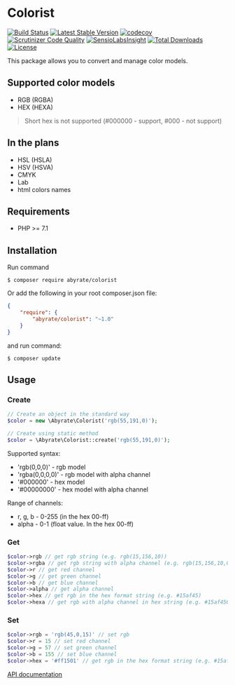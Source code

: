 # Colorist

[![Build Status](https://travis-ci.org/abyrate/colorist.svg?branch=master)](https://travis-ci.org/abyrate/colorist)
[![Latest Stable Version](https://poser.pugx.org/abyrate/colorist/v/stable)](https://packagist.org/packages/abyrate/colorist)
[![codecov](https://codecov.io/gh/abyrate/colorist/branch/master/graph/badge.svg)](https://codecov.io/gh/abyrate/colorist)
[![Scrutinizer Code Quality](https://scrutinizer-ci.com/g/abyrate/colorist/badges/quality-score.png?b=master)](https://scrutinizer-ci.com/g/abyrate/colorist/?branch=master)
[![SensioLabsInsight](https://insight.sensiolabs.com/projects/b8c8df8c-3df2-4fcf-9149-90f49ca47007/mini.png)](https://insight.sensiolabs.com/projects/b8c8df8c-3df2-4fcf-9149-90f49ca47007)
[![Total Downloads](https://poser.pugx.org/abyrate/colorist/downloads)](https://packagist.org/packages/abyrate/colorist)
[![License](https://poser.pugx.org/abyrate/colorist/license)](https://packagist.org/packages/abyrate/colorist)

This package allows you to convert and manage color models.

## Supported color models
- RGB (RGBA)
- HEX (HEXA)
> Short hex is not supported (#000000 - support, #000 - not support)

## In the plans
- HSL (HSLA)
- HSV (HSVA)
- CMYK
- Lab
- html colors names

## Requirements
- PHP >= 7.1

## Installation
Run command
```
$ composer require abyrate/colorist
```

Or add the following in your root composer.json file:
```json
{
	"require": {
		"abyrate/colorist": "~1.0"
	}
}
```
and run command:
```
$ composer update
```

## Usage

### Create

```php
// Create an object in the standard way
$color = new \Abyrate\Colorist('rgb(55,191,0)');

// Create using static method
$color = \Abyrate\Colorist::create('rgb(55,191,0)');
```

Supported syntax:
- 'rgb(0,0,0)' - rgb model
- 'rgba(0,0,0,0)' - rgb model with alpha channel
- '#000000' - hex model
- '#00000000' - hex model with alpha channel

Range of channels:
- r, g, b - 0-255 (in the hex 00-ff)
- alpha - 0-1 (float value. In the hex 00-ff)

### Get
```php
$color->rgb // get rgb string (e.g. rgb(15,156,10))
$color->rgba // get rgb string with alpha channel (e.g. rgb(15,156,10,0.3))
$color->r // get red channel
$color->g // get green channel
$color->b // get blue channel
$color->alpha // get alpha channel
$color->hex // get rgb in the hex format string (e.g. #15af45)
$color->hexa // get rgb with alpha channel in hex string (e.g. #15af4505)
```

### Set
```php
$color->rgb = 'rgb(45,0,15)' // set rgb
$color->r = 15 // set red channel
$color->g = 57 // set green channel
$color->b = 155 // set blue channel
$color->hex = '#ff1501' // get rgb in the hex format string (e.g. #15af45)
```

[API documentation](https://abyrate.github.io/colorist/)